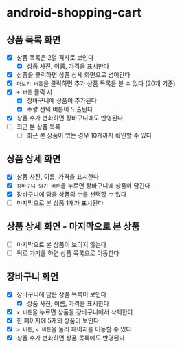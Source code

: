 # android-shopping-cart

## 상품 목록 화면

- [x] 상품 목록은 2열 격자로 보인다
    - [x] 상품 사진, 이름, 가격을 표시한다
- [x] 상품을 클릭하면 상품 상세 화면으로 넘어간다
- [x] `더보기 버튼`을 클릭하면 추가 상품 목록을 볼 수 있다 (20개 기준)
- [x] `+ 버튼` 클릭 시
    - [x] 장바구니에 상품이 추가된다
    - [x] 수량 선택 버튼이 노출된다
- [x] 상품 수가 변화하면 장바구니에도 반영된다
- [ ] 최근 본 상품 목록
    - [ ] 최근 본 상품이 있는 경우 10개까지 확인할 수 있다

## 상품 상세 화면

- [x] 상품 사진, 이름, 가격을 표시한다
- [x] `장바구니 담기 버튼`을 누르면 장바구니에 상품이 담긴다
- [x] 장바구니에 담을 상품의 수를 선택할 수 있다
- [ ] 마지막으로 본 상품 1개가 표시된다

## 상품 상세 화면 - 마지막으로 본 상품

- [ ] 마지막으로 본 상품이 보이지 않는다
- [ ] 뒤로 가기를 하면 상품 목록으로 이동한다

## 장바구니 화면

- [x] 장바구니에 담은 상품 목록이 보인다
    - [x] 상품 사진, 이름, 가격을 표시한다
- [x] `x 버튼`을 누르면 상품을 장바구니에서 삭제한다
- [x] 한 페이지에 5개의 상품이 보인다
- [x] `> 버튼`, `< 버튼`을 눌러 페이지를 이동할 수 있다
- [x] 상품 수가 변화하면 상품 목록에도 반영된다
